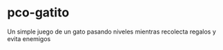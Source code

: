 # pco-gatito
Un simple juego de un gato pasando niveles mientras recolecta regalos y evita enemigos
